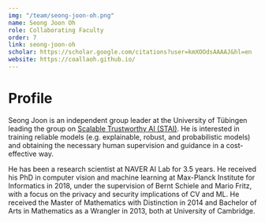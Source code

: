```yaml
---
img: "/team/seong-joon-oh.png"
name: Seong Joon Oh
role: Collaborating Faculty
order: 7
link: seong-joon-oh
scholar: https://scholar.google.com/citations?user=kmXOOdsAAAAJ&hl=en
website: https://coallaoh.github.io/
---
```

# Profile
Seong Joon is an independent group leader at the University of Tübingen leading the group on [Scalable Trustworthy AI (STAI)](https://scalabletrustworthyai.github.io/). He is interested in training reliable models (e.g. explainable, robust, and probabilistic models) and obtaining the necessary human supervision and guidance in a cost-effective way.

He has been a research scientist at NAVER AI Lab for 3.5 years. He received his PhD in computer vision and machine learning at Max-Planck Institute for Informatics in 2018, under the supervision of Bernt Schiele and Mario Fritz, with a focus on the privacy and security implications of CV and ML. He received the Master of Mathematics with Distinction in 2014 and Bachelor of Arts in Mathematics as a Wrangler in 2013, both at University of Cambridge.
